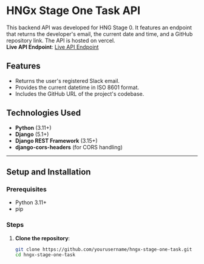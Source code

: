 # HNGx Stage One Task API

This backend API was developed for HNG Stage 0. It features an endpoint that returns the developer's email, the current date and time, and a GitHub repository link. The API is hosted on vercel.  
**Live API Endpoint**: [Live API Endpoint](https://hng-task-0-zeta.vercel.app/api/profiles)

## Features
- Returns the user's registered Slack email.
- Provides the current datetime in ISO 8601 format.
- Includes the GitHub URL of the project's codebase.

## Technologies Used
- **Python** (3.11+)
- **Django** (5.1+)
- **Django REST Framework** (3.15+)
- **django-cors-headers** (for CORS handling)

---

## Setup and Installation

### Prerequisites
- Python 3.11+
- pip

### Steps
1. **Clone the repository**:
   ```bash
   git clone https://github.com/yourusername/hngx-stage-one-task.git
   cd hngx-stage-one-task
